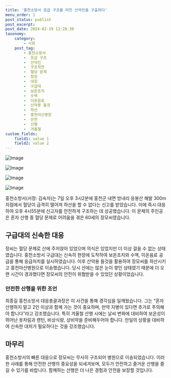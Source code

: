 ```yaml
---
title: '홍천소방서 응급 구조를 마친 산악인을 구출하다'
menu_order: 1
post_status: publish
post_excerpt: 
post_date: 2024-02-19 12:28:30
taxonomy:
    category:
        - 사회
    post_tag:
        - 홍천소방서
        -  응급 구조
        -  산악인
        -  구조작전
        -  혈당 문제
        -  장모
        -  대응
        -  구급대
        -  보온조치
        -  수액
        -  이온음료
        -  산악용 들것
        -  하산
        -  홍천아산병원
        -  안전
        -  산행
        -  겨울철
custom_fields:
    field1: value 1
    field2: value 2
---
```


![Image](https://imgnews.pstatic.net/image/087/2024/02/12/0001025451_001_20240212150516405.jpg?type=w647)

![Image](https://imgnews.pstatic.net/image/087/2024/02/12/0001025451_002_20240212150516445.jpg?type=w647)

![Image](https://imgnews.pstatic.net/image/087/2024/02/12/0001025451_003_20240212150516506.jpg?type=w647)

![Image](https://imgnews.pstatic.net/image/087/2024/02/12/0001025451_004_20240212150516553.jpg?type=w647)

홍천소방서(서장: 김숙자)는 7일 오후 3시2분에 홍천군 내면 방내리 응봉산 해발 300m 지점에서 혈당이 급격히 떨어져 하산을 할 수 없다는 신고를 받았습니다. 이에 즉시 대응하여 오후 4시55분에 신고자를 안전하게 구조하는 데 성공했습니다. 이 문제의 주인공은 혼자 산행 중 혈당 문제로 어려움을 겪은 60세의 장모씨였습니다. 
## 구급대의 신속한 대응
장씨는 혈당 문제로 산에 주저앉아 있었으며 의식은 있었지만 더 이상 걸을 수 없는 상태였습니다. 홍천소방서 구급대는 신속히 현장에 도착하여 보온조치와 수액, 이온음료 공급을 통해 응급처치를 실시하였습니다. 이후 산악용 들것을 활용하여 장모씨를 하산시키고 홍천아산병원으로 이송했습니다. 당시 산에는 많은 눈이 쌓인 상태였기 때문에 더 오랜 시간이 경과했다면 장모씨의 안전이 위협받을 수 있었던 상황이었습니다.
### 안전한 산행을 위한 조언
최종길 홍천소방서 대응총괄과장은 이 사건을 통해 경각심을 일깨웠습니다. 그는 “혼자 산행하지 말고 2인 이상과 함께 가는 것이 중요하며, 만약 지병이 있다면 추가로 주의해야 합니다”라고 강조했습니다. 특히 겨울철 산행 시에는 날씨 변화에 대비하여 보온성이 뛰어난 옷차림과 랜턴, 비상식량, 상비약을 준비해두어야 합니다. 만일의 상황을 대비하여 신속한 대처가 필요하다는 것을 강조했습니다.
## 마무리
홍천소방서의 빠른 대응으로 장모씨는 무사히 구조되어 병원으로 이송되었습니다. 이러한 사례를 통해 안전한 산행의 중요성을 되새겨보며, 모두가 안전하고 즐거운 산행을 즐길 수 있기를 바랍니다. 함께하는 산행은 더 나은 경험과 안전을 보장할 것입니다.
